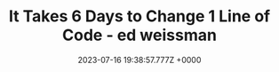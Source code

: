 ---
title: "It Takes 6 Days to Change 1 Line of Code - ed weissman"
link: "https://edw519.posthaven.com/it-takes-6-days-to-change-1-line-of-code"
date: "2023-07-16 19:38:57.777Z +0000"
description: "(A true story.)\n\n Philip (President): Our factory is underutilized by 10%. Either we start building more of our backlog or we lay people off. I'd rather keep everyone busy, build inventory, and get..."
category: "articles"
---